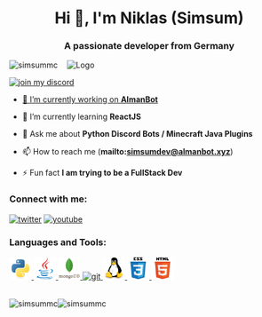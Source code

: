 <h1 align="center">Hi 👋, I'm Niklas (Simsum)</h1>
<h3 align="center">A passionate developer from Germany</h3>

<img align="right" alt="Logo" width="400" src="https://camo.githubusercontent.com/5ddf73ad3a205111cf8c686f687fc216c2946a75005718c8da5b837ad9de78c9/68747470733a2f2f7468756d62732e6766796361742e636f6d2f4576696c4e657874446576696c666973682d736d616c6c2e676966">


<p align="left"> <img src="https://komarev.com/ghpvc/?username=simsummc&label=Profile%20views&color=0e75b6&style=flat" alt="simsummc" /> </p>

<p align="left"> <a href="https://discord.almanbot.xyz" target="blank"> <img src="https://img.shields.io/discord/802923248840867840?color=blue&logo=discord&label=Join my Discord&style=for-the-badge&logoColor=fff" alt="join my discord"> </p>

- 🔭 I’m currently working on [**AlmanBot**](https://almanbot.xyz)

- 🌱 I’m currently learning **ReactJS**

- 💬 Ask me about **Python Discord Bots / Minecraft Java Plugins**

- 📫 How to reach me (**mailto:simsumdev@almanbot.xyz**)

- ⚡ Fun fact **I am trying to be a FullStack Dev**

<h3 align="left">Connect with me:</h3>
<p align="left">
<a href="https://twitter.com/simsummc" target="blank"><img align="center" src="https://upload.wikimedia.org/wikipedia/commons/thumb/4/4f/Twitter-logo.svg/1024px-Twitter-logo.svg.png" alt="twitter" height="30" width="40" /></a>
<a href="https://www.youtube.com/channel/UCsgRC6OYwwHAye6FVMgKu3Q" target="blank"><img align="center" src="https://user-images.githubusercontent.com/79917043/195844518-71546d20-ca39-432b-ba97-41a77f98d6c3.png" alt="youtube" width="40" /></a>
</p>

<h3 align="left">Languages and Tools:</h3>
<a href="https://www.python.org" target="_blank" rel="noreferrer"> <img src="https://raw.githubusercontent.com/devicons/devicon/master/icons/python/python-original.svg" alt="python" width="40" height="40"/> </a> <a href="https://www.java.com" target="_blank" rel="noreferrer"> <img src="https://raw.githubusercontent.com/devicons/devicon/master/icons/java/java-original.svg" alt="java" width="40" height="40"/> </a> <a href="https://www.mongodb.com/" target="_blank" rel="noreferrer"> <img src="https://raw.githubusercontent.com/devicons/devicon/master/icons/mongodb/mongodb-original-wordmark.svg" alt="mongodb" width="40" height="40"/> </a> <a href="https://git-scm.com/" target="_blank" rel="noreferrer"> <img src="https://www.vectorlogo.zone/logos/git-scm/git-scm-icon.svg" alt="git" width="40" height="40"/> </a> <a href="https://www.linux.org/" target="_blank" rel="noreferrer"> <img src="https://raw.githubusercontent.com/devicons/devicon/master/icons/linux/linux-original.svg" alt="linux" width="40" height="40"/>  <a href="https://www.w3schools.com/css/" target="_blank" rel="noreferrer"> <img src="https://raw.githubusercontent.com/devicons/devicon/master/icons/css3/css3-original-wordmark.svg" alt="css3" width="40" height="40"/> </a> <a href="https://www.w3.org/html/" target="_blank" rel="noreferrer"> <img src="https://raw.githubusercontent.com/devicons/devicon/master/icons/html5/html5-original-wordmark.svg" alt="html5" width="40" height="40"/> </a>  </a> 


<p>
<br>
<img align="center" src="https://github-readme-stats.vercel.app/api?username=simsummc&show_icons=true&locale=en&theme=tokyonight" alt="simsummc" /><img align="center" src="https://github-readme-streak-stats.herokuapp.com/?user=simsummc&&theme=tokyonight" alt="simsummc" />
</p>
